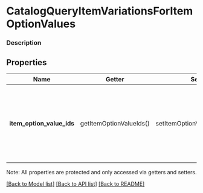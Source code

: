 # CatalogQueryItemVariationsForItemOptionValues

### Description



## Properties
Name | Getter | Setter | Type | Description | Notes
------------ | ------------- | ------------- | ------------- | ------------- | -------------
**item_option_value_ids** | getItemOptionValueIds() | setItemOptionValueIds($value) | **string[]** | A set of [CatalogItemOptionValue](#type-catalogitemoptionvalue) IDs to be used to find associated [CatalogItemVariation](#type-catalogitemvariation)s. All ItemVariations that contain all of the given Item Option Values (in any order) will be returned. | [optional] 

Note: All properties are protected and only accessed via getters and setters.

[[Back to Model list]](../../README.md#documentation-for-models) [[Back to API list]](../../README.md#documentation-for-api-endpoints) [[Back to README]](../../README.md)

